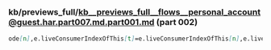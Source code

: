### kb/previews_full/kb__previews_full__flows__personal_account@guest.har.part007.md.part001.md (part 002)

```md
ode[n],e.liveConsumerIndexOfThis[t]=e.liveConsumerIndexOfThis[n],e.liveConsumerNode.
```

```
